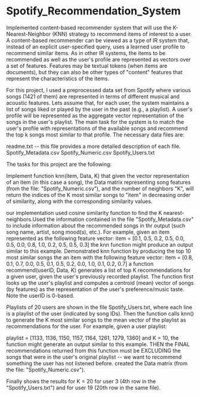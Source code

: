 # Spotify_Recommendation_System

Implemented content-based recommender system that will use the K-Nearest-Neighbor (KNN) strategy to recommend items of interest to a user. A content-based recommender can be viewed as a type of IR system that, instead of an explicit user-specified query, uses a learned user profile to recommend similar items. As in other IR systems, the items to be recommended as well as the user's profile are represented as vectors over a set of features. Features may be textual tokens (when items are documents), but they can also be other types of "content" features that represent the characteristics of the items.

For this project, I used a preprocessed data set from Spotify where various songs (1421 of them) are represented in terms of different musical and acoustic features. Lets assume that, for each user, the system maintains a list of songs liked or played by the user in the past (e.g., a playlist). A user's profile will be represented as the aggregate vector representation of the songs in the user's playlist. The main task for the system is to match the user's profile with representations of the available songs and recommend the top k songs most similar to that profile. The necessary data files are:

readme.txt -- this file provides a more detailed description of each file.
Spotify_Metadata.csv
Spotify_Numeric.csv
Spotify_Users.txt

The  tasks for this project are the following:

Implement function knn(item, Data, K) that given the vector representation of an item (in this case a song), the Data matrix representing song features (from the file: "Spotify_Numeric.csv"), and the number of neighbors "K", will return the indices of the K most similar songs to "item" in decreasing order of similarity, along with the corresponding similarity values.

our implementation  used cosine similarity function to find the K nearest-neighbors.Used the information contained in the file "Spotify_Metadata.csv" to include information about the recommended songs in thr output (such song name, artist, song mood(s), etc.). For example, given an item represented as the following feature vector:
    item = [0.1, 0.5, 0.2, 0.5, 0.0, 0.5, 0.0, 0.8, 1.0, 0.2, 0.5, 0.5, 0.3]
the knn function might produce an output similar to this example. Demonstrated  knn function by producing the top 10 most similar songs the an item with the following feature vector:
    item = [0.8, 0.1, 0.7, 0.0, 0.5, 0.1, 0.5, 0.2, 0.0, 1.0, 0.1, 0.2, 0.7]
a function recommend(userID, Data, K)  generates a list of top K recommendations for a given user, given the user's previously recorded playlist. The function first looks up the user's playlist and computes a centroid (mean) vector of songs (by features) as the representation of the user's preference/music taste.  Note the userID is 0-based. 

Playlists of 20 users are shown in the file Spotify_Users.txt, where each line is a playlist of the user (indicated by song IDs).
Then the function calls knn() to generate the K most similar songs to the mean vector of the playlist as recommendations for the user.  For example, given a user playlist:

playlist = [1133, 1136, 1150, 1157, 1164, 1261, 1279, 1360]
and K = 10, the function might generate an output similar to this example.
THEN the FINAL recommendations returned from this function must be EXCLUDING the songs that were in the user's original playlist -- we want to recommend something the user has not listened before.
created the Data matrix (from the file: "Spotify_Numeric.csv").  

Finally shows the results for K = 20 for user 3 (4th row in the "Spotify_Users.txt") and for user 19 (20th row in the same file).
